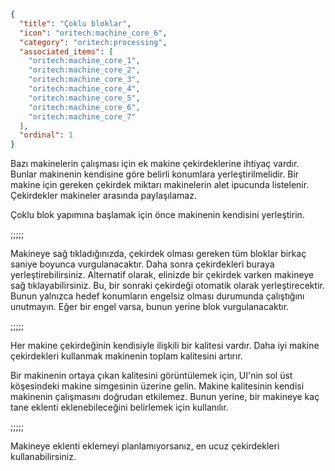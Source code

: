 ```json
{
  "title": "Çoklu bloklar",
  "icon": "oritech:machine_core_6",
  "category": "oritech:processing",
  "associated_items": [
    "oritech:machine_core_1",
    "oritech:machine_core_2",
    "oritech:machine_core_3",
    "oritech:machine_core_4",
    "oritech:machine_core_5",
    "oritech:machine_core_6",
    "oritech:machine_core_7"
  ],
  "ordinal": 1
}
```

Bazı makinelerin çalışması için ek makine çekirdeklerine ihtiyaç vardır. Bunlar makinenin kendisine göre belirli konumlara yerleştirilmelidir. Bir makine için gereken
çekirdek miktarı makinelerin alet ipucunda listelenir. Çekirdekler makineler arasında paylaşılamaz.

Çoklu blok yapımına başlamak için önce makinenin kendisini yerleştirin.

;;;;;

Makineye sağ tıkladığınızda, çekirdek olması gereken tüm bloklar birkaç saniye boyunca vurgulanacaktır. Daha sonra çekirdekleri buraya yerleştirebilirsiniz. Alternatif olarak,
elinizde bir çekirdek varken makineye sağ tıklayabilirsiniz. Bu, bir sonraki çekirdeği otomatik olarak yerleştirecektir. Bunun yalnızca hedef konumların engelsiz olması durumunda çalıştığını unutmayın.
Eğer bir engel varsa, bunun yerine blok vurgulanacaktır.

;;;;;

Her makine çekirdeğinin kendisiyle ilişkili bir kalitesi vardır. Daha iyi makine çekirdekleri kullanmak makinenin toplam kalitesini artırır.

Bir makinenin ortaya çıkan kalitesini görüntülemek için,
UI'nin sol üst köşesindeki makine simgesinin üzerine gelin. Makine kalitesinin kendisi makinenin çalışmasını doğrudan etkilemez. Bunun yerine, bir makineye kaç tane eklenti
eklenebileceğini belirlemek için kullanılır.

;;;;;

Makineye eklenti eklemeyi planlamıyorsanız, en ucuz çekirdekleri kullanabilirsiniz.
